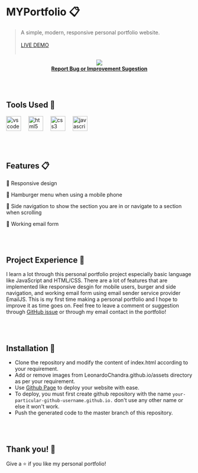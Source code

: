 # MYPortfolio 📋
> A simple, modern, responsive personal portfolio website.
<br></br>
> [LIVE DEMO](https://leonardochandra.github.io/)
<br></br>
<div align="center">
  <img src="https://github.com/LeonardoChandra/LeonardoChandra.github.io/assets/137888895/b5057881-7e68-407b-9c7b-5723c870d851"  />
</div>

<div align="center" style="font-weight: bold"><a href="https://github.com/LeonardoChandra/LeonardoChandra.github.io/issues">Report Bug or Improvement Sugestion</a></div>

<br></br>
## Tools Used 🔧
<div align="column">
  <img src="https://cdn.jsdelivr.net/gh/devicons/devicon/icons/vscode/vscode-original.svg" height="40" alt="vscode logo" title="VScode"/>
  <img width="12" />
  <img src="https://cdn.jsdelivr.net/gh/devicons/devicon/icons/html5/html5-original.svg" height="40" alt="html5 logo" title="HTML"/>
  <img width="12" />
  <img src="https://cdn.jsdelivr.net/gh/devicons/devicon/icons/css3/css3-original.svg" height="40" alt="css3 logo" title="CSS"/>
  <img width="12" />
  <img src="https://cdn.jsdelivr.net/gh/devicons/devicon/icons/javascript/javascript-original.svg" height="40" alt="javascript logo" title="JavaScript"/>
</div>

<br></br>
## Features 📋

📱 Responsive design

🍔 Hamburger menu when using a mobile phone

💠 Side navigation to show the section you are in or navigate to a section when scrolling

📧 Working email form

<br></br>
## Project Experience 🚀
I learn a lot through this personal portfolio project especially basic language like JavaScript and HTML/CSS. There are a lot of features that are implemented like responsive desgin for mobile users, burger and side navigation, and working email form using email sender service provider EmailJS. This is my first time making a personal portfolio and I hope to improve it as time goes on. Feel free to leave a comment or suggestion through <a href="https://github.com/LeonardoChandra/LeonardoChandra.github.io/issues">GitHub issue</a> or through my email contact in the portfolio!

<br></br>
## Installation 📂

- Clone the repository and modify the content of index.html according to your requirement.
- Add or remove images from LeonardoChandra.github.io/assets directory as per your requirement.
- Use [Github Page](https://pages.github.com/) to deploy your website with ease. 
- To deploy, you must first create github repository with the name `your-particular-github-username.github.io.` don't use any other name or else it won't work.
- Push the generated code to the master branch of this repository.

<br></br>
## Thank you! 🐥
Give a ⭐ if you like my personal portfolio!
